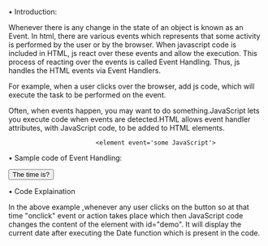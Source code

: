 • Introduction:

Whenever there is any change in the state of an object is known as an Event. In html, there are various events which represents that some activity is performed by the user or by the browser. When javascript code is included in HTML, js react over these events and allow the execution. This process of reacting over the events is called Event Handling. Thus, js handles the HTML events via Event Handlers.

For example, when a user clicks over the browser, add js code, which will execute the task to be performed on the event.

Often, when events happen, you may want to do something.JavaScript lets you execute code when events are detected.HTML allows event handler attributes, with JavaScript code, to be added to HTML elements.

                            <element event='some JavaScript'>

            
• Sample code of Event Handling:

<!DOCTYPE html>

<html>

<body>

<button onclick="document.getElementById('dem').innerHTML=Date()">The time is?</button>

<p id="dem"></p>

</body>

</html>

• Code Explaination

In the above example ,whenever any user clicks on the button so at that time "onclick" event or action takes place which then JavaScript code changes the content of the element with id="demo".
It will display the current date after executing the Date function which is present in the code.
